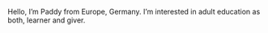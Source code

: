 Hello, I’m Paddy from Europe, Germany.
I’m interested in adult education as both, learner and giver.
